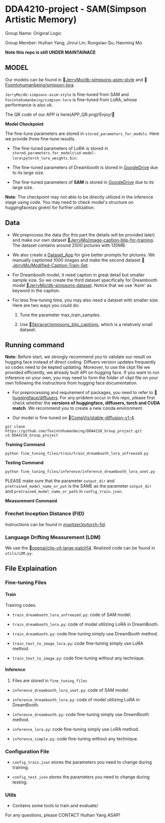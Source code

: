 # DDA4210-project - SAM(Simpson Artistic Memory)

Group Name: Original Logic

Group Member: Huihan Yang; Jinrui Lin; Rongxiao Qu; Haoming Mo

**Note this repo is still UNDER MAINTAINACE**

## MODEL 

Our models can be found in 🤗[JerryMo/db-simpsons-asim-style](https://huggingface.co/JerryMo/db-simpsons-asim-style) and 🤗[Foxintohumanbeing/simpson-lora](https://huggingface.co/Foxintohumanbeing/simpson-lora). 

`JerryMo/db-simpsons-asim-style` is fine-tuned from SAM and `Foxintohumanbeing/simpson-lora` is fine-tuned from LoRA, whose performance is also ok.

The QR code of our APP is here(APP_QR.png)!Enjoy!👋


**Model Checkpoint**

The fine-tune parameters are stored in `stored_parameters_for_models`. Here we provide three fine-tune results. 

* The fine-tuned parameters of LoRA is stored in `stored_parameters_for_models\sd-model-lora\pytorch_lora_weights.bin`.

* The fine-tuned parameters of Dreambooth is stored in [GoogleDrive](https://drive.google.com/file/d/1aoCCOsFvzrG27AZ46_kfyx04GGZQkwHF/view?usp=share_link) due to its large size.

* The fine-tuned parameters of **SAM** is stored in [GoogleDrive](https://drive.google.com/file/d/1K4E6b0yqoj95H7Veax8UPorBC1xjaoed/view?usp=share_link) due to its large size.

**Note**: The checkpoint may not able to be directly utilized in the inference stage using code. You may need to check model's structure on huggingface(as given) for further utilization.


## Data 

* We preprocess the data (for this part the details will be provided later) and make our own dataset 🤗[JerryMo/image-caption-blip-for-training](https://huggingface.co/datasets/JerryMo/image-caption-blip-for-training). The dataset contains around 2500 pictures with 135MB.

* We also create a [Dataset_App](https://github.com/RickLin616/sd-annotation-app) for give better prompts for pictures. We manually captioned 1000 images and make the second dataset 🤗[JerryMo/Modified-Caption-Train-Set](https://huggingface.co/datasets/JerryMo/Modified-Caption-Train-Set).

* For Dreambooth model, it need caption in great detail but smaller sample size. So we create the third dataset specifically for Dreambooth model 🤗[JerryMo/db-simpsons-dataset](https://huggingface.co/datasets/JerryMo/db-simpsons-dataset). Notice that we use 'Asim' as keyword in the caption.

* For less fine-tuning time, you may also need a dataset with smaller size. Here are two ways you could do:
    
    1. Tune the parameter max_train_samples.

    2. Use 🤗[Skiracer/simpsons_blip_captions](https://huggingface.co/datasets/skiracer/simpsons_blip_captions), which is a relatively small dataset.


## Running command

**Note:** Before start, we strongly recommend you to validate our result on hugging face instead of direct coding. Diffuers version updates frequently so codes need to be kepted updating. Moreover, to use the ckpt file we provided efficiently, we already built API on hugging face. If you want to run inference on your own, you may need to form the folder of ckpt file on your own following the instructions from hugging face documentation.   

* For preprocessing and requirement of packages, you need to refer to 🤗[huggingface/diffusers](https://github.com/huggingface/diffusers). For any problem occur in this repo, please first check whether the **versions of huggingface, diffusers, torch and CUDA match**. We recommend you to create a new conda environment.

* Our model is fine-tuned on 🤗[CompVis/stable-diffusion-v1-4](https://huggingface.co/CompVis/stable-diffusion-v1-4).

```
git clone https://github.com/foxintohumanbeing/DDA4210_Group_project.git
cd DDA4210_Group_project
```

**Training Command**
```
python fine_tuning_files/train/train_dreambooth_lora_unfreezed.py
```

**Testing Command**
```
python fine_tuning_files/inference/inference_dreambooth_lora_unet.py 
```
PLEASE make sure that the parameter `output_dir` and `pretrained_model_name_or_pat` is the SAME as the parameter `output_dir` and `pretrained_model_name_or_path` in `config_train.json`. 

**Measurement Command**

### Frechet Inception Distance (FID)

Instructions can be found in [mseitzer/pytorch-fid](https://github.com/mseitzer/pytorch-fid).

### Language Drifting Measurement (LDM)

We use the 🤗[openai/clip-vit-large-patch14](https://huggingface.co/openai/clip-vit-large-patch14). Realized code can be found in `utils/LDM.py`.


## File Explaination

### Fine-tuning Files
#### Train 

Training codes.

*  `train_dreambooth_lora_unfreezed.py`: code of SAM model.

* `train_dreambooth_lora.py`: code of model utilizing LoRA in DreamBooth.

*  `train_dreambooth.py`: code fine-tuning simply use DreamBooth method.

*  `train_text_to_image_lora.py`: code fine-tuning simply use LoRA method.

*  `train_text_to_image.py`: code fine-tuning without any technique.

#### Inference

1. Files are stored in `fine_tuning_files`

*  `inference_dreambooth_lora_unet.py`: code of SAM model.

*  `inference_dreambooth_lora.py`: code of model utilizing LoRA in DreamBooth.

*  `inference_dreambooth.py`: code fine-tuning simply use DreamBooth method.

*  `inference_lora.py`: code fine-tuning simply use LoRA method.

*  `inference_simple.py`: code fine-tuning without any technique.



### Configuration File

* `config_train.json` stores the parameters you need to change during training. 

* `config_test.json` stores the parameters you need to change during testing. 

### Utils

* Contains some tools to train and evaluate/




For any questions, please CONTACT Huihan Yang ASAP!
